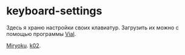 # keyboard-settings

Здесь я храню настройки своих клавиатур. Загрузить их можно с помощью программы [Vial](https://github.com/vial-kb).

[Miryoku](https://github.com/manna-harbour/miryoku).
[k02](https://github.com/ergohaven/K02).
